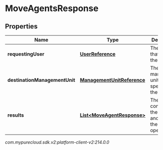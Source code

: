 # MoveAgentsResponse


## Properties

| Name | Type | Description | Notes |
| ------------ | ------------- | ------------- | ------------- |
| **requestingUser** | [**UserReference**](UserReference) | The user that made the request |  [optional] |
| **destinationManagementUnit** | [**ManagementUnitReference**](ManagementUnitReference) | The management unit specified on the request |  [optional] |
| **results** | [**List&lt;MoveAgentResponse&gt;**](MoveAgentResponse) | The list containing the agent and result of the move operation |  [optional] |




_com.mypurecloud.sdk.v2:platform-client-v2:214.0.0_
